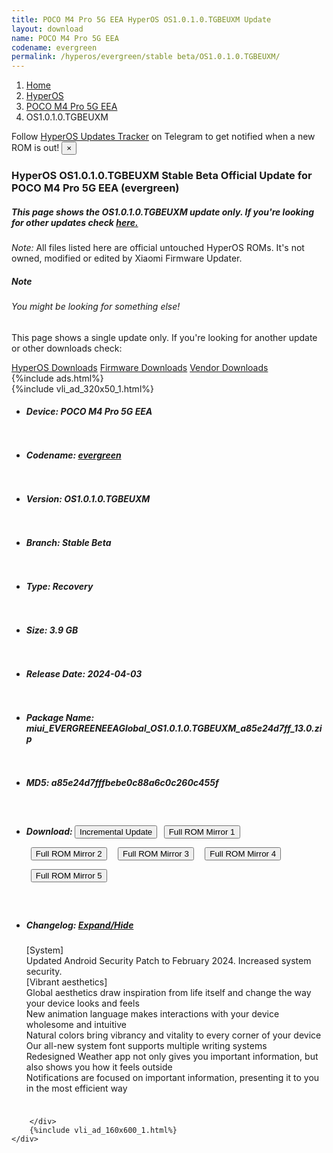 ```yaml
---
title: POCO M4 Pro 5G EEA HyperOS OS1.0.1.0.TGBEUXM Update
layout: download
name: POCO M4 Pro 5G EEA
codename: evergreen
permalink: /hyperos/evergreen/stable beta/OS1.0.1.0.TGBEUXM/
---
```

<nav aria-label="breadcrumb">
    <ol class="breadcrumb">
        <li class="breadcrumb-item"><a href="/">Home</a></li>
        <li class="breadcrumb-item"><a href="/hyperos/">HyperOS</a></li>
        <li class="breadcrumb-item"><a href="/hyperos/evergreen/">POCO M4 Pro 5G EEA</a></li>
        <li class="breadcrumb-item active" aria-current="page">OS1.0.1.0.TGBEUXM</li>
    </ol>
</nav>
<div class="alert alert-primary alert-dismissible fade show" role="alert">
    Follow <a href="https://t.me/MIUIUpdatesTracker" class="alert-link">HyperOS Updates Tracker</a> on Telegram to get
    notified when a new ROM is out!
    <button type="button" class="close" data-dismiss="alert" aria-label="Close">
        <span aria-hidden="true">&times;</span>
    </button>
</div>
<div class="col-12 mx-auto">
    <h3 class="title bg-light p-2 rounded">HyperOS OS1.0.1.0.TGBEUXM Stable Beta Official Update for POCO M4 Pro 5G EEA (evergreen)</h3>
    <h5>This page shows the OS1.0.1.0.TGBEUXM update only. If you're looking for other updates check
        <a href="/hyperos/evergreen/">here.</a></h5>
    <p><i>Note: </i>All files listed here are official untouched HyperOS ROMs.
        It's not owned, modified or edited by Xiaomi Firmware Updater.</p>
    <div class="card">
        <div class="card-body">
            <h5 class="card-title">Note</h5>
            <h6 class="card-subtitle mb-2 text-muted">You might be looking for something else!</h6>
            <p class="card-text">This page shows a single update only.
                If you're looking for another update or other downloads check:</p>
            <a href="/hyperos/" class="card-link">HyperOS Downloads</a>
            <a href="/firmware/" class="card-link">Firmware Downloads</a>
            <a href="/vendor/" class="card-link">Vendor Downloads</a>
        </div>
    </div>
    {%include ads.html%}
    <div class="row justify-content-center">
        <div class="col-10" id="downloads">
                    <div class="card card-body">
            {%include vli_ad_320x50_1.html%}
            <ul class="list-unstyled">
                <li style="padding-bottom: 10px;">
                    <h5><b>Device: </b>POCO M4 Pro 5G EEA</h5>
                </li>
                <li style="padding-bottom: 10px;">
                    <h5><b>Codename: </b> <a href="/hyperos/evergreen/" target="_blank">evergreen</a> </h5>
                </li>
                <li style="padding-bottom: 10px;">
                    <h5><b>Version: </b>OS1.0.1.0.TGBEUXM</h5>
                </li>
                <li style="padding-bottom: 10px;">
                    <h5><b>Branch: </b>Stable Beta</h5>
                </li>
                <li style="padding-bottom: 10px;">
                    <h5><b>Type: </b>Recovery</h5>
                </li>
                <li style="padding-bottom: 10px;">
                    <h5><b>Size: </b>3.9 GB</h5>
                </li>
                <li style="padding-bottom: 10px;">
                    <h5><b>Release Date: </b>2024-04-03</h5>
                </li>
                <li style="padding-bottom: 10px;">
                    <h5><b>Package Name: </b><span id="filename" class="text-dark">miui_EVERGREENEEAGlobal_OS1.0.1.0.TGBEUXM_a85e24d7ff_13.0.zip</span></h5>
                </li>
                <li style="padding-bottom: 10px;">
                    <h5><b>MD5: </b><span id="md5" class="text-muted">a85e24d7fffbebe0c88a6c0c260c455f</span></h5>
                </li>
                <li style="padding-bottom: 10px;">
                    <h5><b>Download: </b><button type="button" id="incremental_download" class="btn btn-warning" onclick="window.open('https://bigota.d.miui.com/OS1.0.1.0.TGBEUXM/miui-blockota-evergreen_eea_global-V14.0.4.0.TGBEUXM-OS1.0.1.0.TGBEUXM-49615dbf19-13.0.zip', '_blank');"><i class="fa fa-download"></i> Incremental Update</button> <button type="button" id="download" class="btn btn-primary" style="margin: 7px;" onclick="window.open('https://cdnorg.d.miui.com/OS1.0.1.0.TGBEUXM/miui_EVERGREENEEAGlobal_OS1.0.1.0.TGBEUXM_a85e24d7ff_13.0.zip', '_blank');"><i class="fa fa-download"></i> Full ROM Mirror 1</button> <button type="button" id="download" class="btn btn-primary" style="margin: 7px;" onclick="window.open('https://bkt-sgp-miui-ota-update-alisgp.oss-ap-southeast-1.aliyuncs.com/OS1.0.1.0.TGBEUXM/miui_EVERGREENEEAGlobal_OS1.0.1.0.TGBEUXM_a85e24d7ff_13.0.zip', '_blank');"><i class="fa fa-download"></i> Full ROM Mirror 2</button> <button type="button" id="download" class="btn btn-primary" style="margin: 7px;" onclick="window.open('https://bn.d.miui.com/OS1.0.1.0.TGBEUXM/miui_EVERGREENEEAGlobal_OS1.0.1.0.TGBEUXM_a85e24d7ff_13.0.zip', '_blank');"><i class="fa fa-download"></i> Full ROM Mirror 3</button> <button type="button" id="download" class="btn btn-primary" style="margin: 7px;" onclick="window.open('https://bigota.d.miui.com/OS1.0.1.0.TGBEUXM/miui_EVERGREENEEAGlobal_OS1.0.1.0.TGBEUXM_a85e24d7ff_13.0.zip', '_blank');"><i class="fa fa-download"></i> Full ROM Mirror 4</button> <button type="button" id="download" class="btn btn-primary" style="margin: 7px;" onclick="window.open('https://hugeota.d.miui.com/OS1.0.1.0.TGBEUXM/miui_EVERGREENEEAGlobal_OS1.0.1.0.TGBEUXM_a85e24d7ff_13.0.zip', '_blank');"><i class="fa fa-download"></i> Full ROM Mirror 5</button></h5>
                </li>
                <li style="padding-bottom: 10px;">
                    <h5><b>Changelog: </b><a href="#evergreen_1_changelog" data-toggle="collapse" role="button"
                            aria-expanded="false" aria-controls="evergreen_1_changelog"> <i class="fa fa-arrow-down"
                                aria-hidden="true"></i> Expand/Hide</a></h5>
                    <div class="collapse" id="evergreen_1_changelog">
                        <p id="changelog_text">[System]<br>Updated Android Security Patch to February 2024. Increased system security.<br>[Vibrant aesthetics]<br>Global aesthetics draw inspiration from life itself and change the way your device looks and feels<br>New animation language makes interactions with your device wholesome and intuitive<br>Natural colors bring vibrancy and vitality to every corner of your device<br>Our all-new system font supports multiple writing systems<br>Redesigned Weather app not only gives you important information, but also shows you how it feels outside<br>Notifications are focused on important information, presenting it to you in the most efficient way</p>
                    </div>
                </li>
            </ul>
        </div>

        </div>
        {%include vli_ad_160x600_1.html%}
    </div>
</div>
